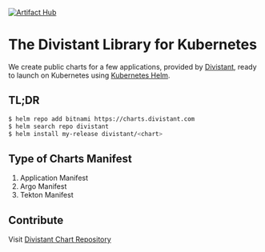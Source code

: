 [![Artifact Hub](https://img.shields.io/endpoint?url=https://artifacthub.io/badge/repository/divistant)](https://artifacthub.io/packages/search?repo=divistant)

# The Divistant Library for Kubernetes

We create public charts for a few applications, provided by [Divistant](https://divistant.com), ready to launch on Kubernetes using [Kubernetes Helm](https://github.com/helm/helm).

## TL;DR

```bash
$ helm repo add bitnami https://charts.divistant.com
$ helm search repo divistant
$ helm install my-release divistant/<chart>
```

## Type of Charts Manifest

1. Application Manifest
2. Argo Manifest
3. Tekton Manifest

## Contribute
Visit [Divistant Chart Repository](https://github.com/divistant/charts)